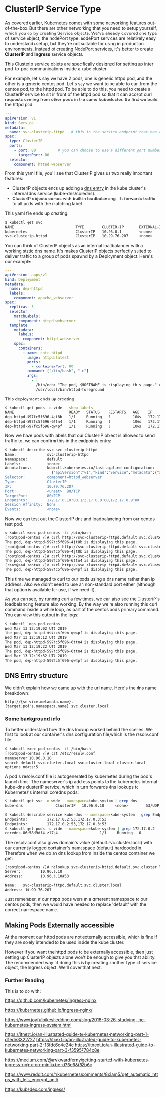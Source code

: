 # ClusterIP Service Type

As covered earlier, Kubernetes comes with some networking features out-of-the-box. But there are other networking that you need to setup yourself, which you do by creating Service objects. We've already covered one type of service object, the nodePort type. nodePort services are relatively easy to understand+setup, but they're not suitable for using in production environments. Instead of creating NodePort services, it's better to create **ClusterIP** and **Ingress** service objects.


This ClusterIp service objets are specifically designed for setting up inter pod-to-pod communications inside a kube cluster.

For example, let's say we have 2 pods, one is generic httpd pod, and the other is a generic centos pod. Let's say we want to be able to curl from the centos pod, to the httpd pod. To be able to do this, you need to create a ClusterIP service to sit in front of the httpd pod so that it can accept curl requests coming from other pods in the same kubecluster. So first we build the httpd pod:

```yaml
---
apiVersion: v1
kind: Service
metadata:
  name: svc-clusterip-httpd   # this is the service endpoint that has a dns entry that we can curl for. 
spec:
  type: ClusterIP
  ports:
    - port: 80          # you can choose to use a different port number here if you like.
      targetPort: 80
  selector:
    component: httpd_webserver
```

From this yaml file, you'll see that ClusterIP gives us two really important features:

- ClusterIP objects ends up adding a [dns entry](https://kubernetes.io/docs/concepts/services-networking/dns-pod-service/#what-things-get-dns-names) in the kube cluster's internal dns service (kube-dns/coredns).
- ClusterIP objects comes with built in loadbalancing - It forwards traffic to all pods with the matching label

This yaml file ends up creating:

```bash
$ kubectl get svc
NAME                            TYPE        CLUSTER-IP       EXTERNAL-IP   PORT(S)          AGE
kubernetes                      ClusterIP   10.96.0.1        <none>        443/TCP          3d16h
svc-clusterip-httpd             ClusterIP   10.99.76.207     <none>        80/TCP           5m8s
```

You can think of ClusterIP objects as an internal loadbalancer with a working static dns name. It's makes ClusterIP objects perfectly suited to deliver traffic to a group of pods spawnd by a Deployment object. Here's our example:


```yaml
---
apiVersion: apps/v1
kind: Deployment
metadata:
  name: dep-httpd
  labels:
    component: apache_webserver
spec:
  replicas: 3 
  selector:
    matchLabels:
      component: httpd_webserver
  template:
    metadata:
      labels:
        component: httpd_webserver
    spec: 
      containers:
        - name: cntr-httpd
          image: httpd:latest
          ports:
            - containerPort: 80
          command: ["/bin/bash", "-c"]
          args:
            - |
              /bin/echo "The pod, $HOSTNAME is displaying this page." > /usr/local/apache2/htdocs/index.html
              /usr/local/bin/httpd-foreground  
```

This deployment ends up creating:

```bash
$ kubectl get pods -o wide --show-labels
NAME                         READY   STATUS    RESTARTS   AGE    IP            NODE       NOMINATED NODE   READINESS GATES   LABELS
dep-httpd-597fc5f696-4jt8b   1/1     Running   0          106s   172.17.0.8    minikube   <none>           <none>            component=httpd_webserver,pod-template-hash=597fc5f696
dep-httpd-597fc5f696-6ttn4   1/1     Running   0          106s   172.17.0.10   minikube   <none>           <none>            component=httpd_webserver,pod-template-hash=597fc5f696
dep-httpd-597fc5f696-qw4pf   1/1     Running   0          106s   172.17.0.9    minikube   <none>           <none>            component=httpd_webserver,pod-template-hash=597fc5f696
```

Now we have pods with labels that our ClusterIP object is allowed to send traffic to, we can confirm this in the endpoints entry:

```bash
$ kubectl describe svc svc-clusterip-httpd
Name:              svc-clusterip-httpd
Namespace:         default
Labels:            <none>
Annotations:       kubectl.kubernetes.io/last-applied-configuration:
                     {"apiVersion":"v1","kind":"Service","metadata":{"annotations":{},"name":"svc-clusterip-httpd","namespace":"default"},"spec":{"ports":[{"po...
Selector:          component=httpd_webserver
Type:              ClusterIP
IP:                10.99.76.207
Port:              <unset>  80/TCP
TargetPort:        80/TCP
Endpoints:         172.17.0.10:80,172.17.0.8:80,172.17.0.9:80
Session Affinity:  None
Events:            <none>
```

Now we can test out the ClusterIP dns and loadbalancing from our centos test pod. 

```bash
$ kubectl exec pod-centos -it /bin/bash
[root@pod-centos /]# curl http://svc-clusterip-httpd.default.svc.cluster.local
The pod, dep-httpd-597fc5f696-4jt8b is displaying this page.
[root@pod-centos /]# curl http://svc-clusterip-httpd.default.svc.cluster.local
The pod, dep-httpd-597fc5f696-4jt8b is displaying this page.
[root@pod-centos /]# curl http://svc-clusterip-httpd.default.svc.cluster.local
The pod, dep-httpd-597fc5f696-6ttn4 is displaying this page.
[root@pod-centos /]# curl http://svc-clusterip-httpd.default.svc.cluster.local
The pod, dep-httpd-597fc5f696-qw4pf is displaying this page.
```

This time we managed to curl to our pods using a dns name rather than ip address. Also we didn't need to use an non-standard port either (although that option is available for use, if we need it). 

As you can see, by running curl a few times, we can also see the ClusterIP's loadbalancing feature also working. By the way we're also running this curl command inside a while loop, as part of the centos pods primary command. You can view this output in the logs:

```bash
$ kubectl logs pod-centos
Wed Mar 13 12:19:02 UTC 2019
The pod, dep-httpd-597fc5f696-qw4pf is displaying this page.
Wed Mar 13 12:19:12 UTC 2019
The pod, dep-httpd-597fc5f696-6ttn4 is displaying this page.
Wed Mar 13 12:19:22 UTC 2019
The pod, dep-httpd-597fc5f696-6ttn4 is displaying this page.
Wed Mar 13 12:19:32 UTC 2019
The pod, dep-httpd-597fc5f696-qw4pf is displaying this page.
```




## DNS Entry structure

We didn't explain how we came up with the url name. Here's the dns name breakdown:

```text
http://{service.metadata.name}.{target.pod's.namespace.name}.svc.cluster.local
```

### Some background info

To better understand how the dns lookup worked behind the scenes. We first to look at our container's dns configuration file,which is the resolv.conf file:

```bash
$ kubectl exec pod-centos -it /bin/bash
[root@pod-centos /]# cat /etc/resolv.conf 
nameserver 10.96.0.10
search default.svc.cluster.local svc.cluster.local cluster.local
options ndots:5

```

A pod's resolv.conf file is autogenerated by kubernetes during the pod's launch time. The nameserver's ip address points to the kubernetes internal kube-dns clusterIP service, which in turn forwards dns lookups to Kubernetes's internal coredns pods:

```bash
$ kubectl get svc -o wide --namespace=kube-system | grep dns
kube-dns               ClusterIP   10.96.0.10     <none>        53/UDP,53/TCP   3d17h   k8s-app=kube-dns

$ kubectl describe service kube-dns --namespace=kube-system | grep Endpoint
Endpoints:         172.17.0.2:53,172.17.0.3:53
Endpoints:         172.17.0.2:53,172.17.0.3:53
$ kubectl get pods -o wide --namespace=kube-system | grep 172.17.0.2
coredns-86c58d9df4-zl7j4                   1/1     Running   0          3d17h   172.17.0.2   minikube   <none>           <none>
```

The resolv.conf also gives domain's value (default.svc.cluster.local) with our currently logged container's namespace (default) hardcoded in. Therefore when we do an dns lookup from inside the centos container we get:

```bash
[root@pod-centos /]# nslookup svc-clusterip-httpd.default.svc.cluster.local
Server:         10.96.0.10
Address:        10.96.0.10#53

Name:   svc-clusterip-httpd.default.svc.cluster.local
Address: 10.99.76.207
```

Just remember, if our httpd pods were in a different namespace to our centos pods, then we would have needed to replace 'default' with the correct namespace name.



## Making Pods Externally accessible

At the moment our httpd pods are not externally accessible, which is fine if they are solely intended to be used inside the kube cluster.

However if you want the httpd pods to be externally accessible, then just setting up ClusterIP objects alone won't be enough to give you that ability. The recommended way of doing this is by creating another type of service object, the Ingress object. We'll cover that next. 


### Further Reading

This is to do with:


https://github.com/kubernetes/ingress-nginx

https://kubernetes.github.io/ingress-nginx/


https://www.joyfulbikeshedding.com/blog/2018-03-26-studying-the-kubernetes-ingress-system.html

https://itnext.io/an-illustrated-guide-to-kubernetes-networking-part-1-d1ede3322727
https://itnext.io/an-illustrated-guide-to-kubernetes-networking-part-2-13fdc6c4e24c
https://itnext.io/an-illustrated-guide-to-kubernetes-networking-part-3-f35957784c8e

https://medium.com/@awkwardferny/getting-started-with-kubernetes-ingress-nginx-on-minikube-d75e58f52b6c

https://www.reddit.com/r/kubernetes/comments/8x1am5/get_automatic_https_with_lets_encrypt_and/

https://kubedex.com/ingress/